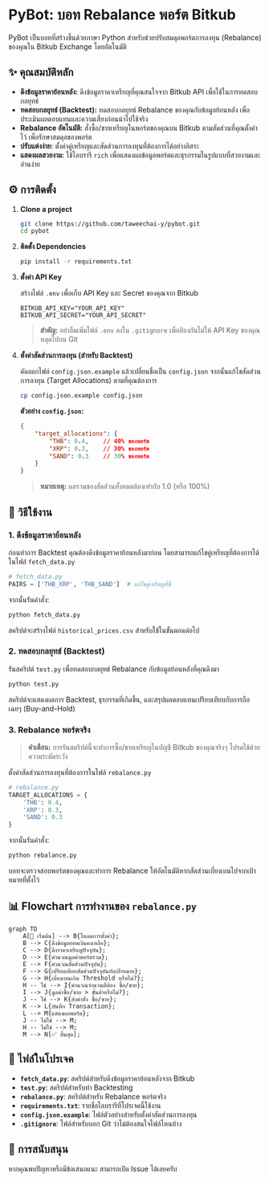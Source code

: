 # PyBot: บอท Rebalance พอร์ต Bitkub

PyBot เป็นบอทที่สร้างขึ้นด้วยภาษา Python สำหรับช่วยปรับสมดุลพอร์ตการลงทุน (Rebalance) ของคุณใน Bitkub Exchange โดยอัตโนมัติ

## ✨ คุณสมบัติหลัก

- **ดึงข้อมูลราคาย้อนหลัง:** ดึงข้อมูลราคาเหรียญที่คุณสนใจจาก Bitkub API เพื่อใช้ในการทดสอบกลยุทธ์
- **ทดสอบกลยุทธ์ (Backtest):** ทดสอบกลยุทธ์ Rebalance ของคุณกับข้อมูลย้อนหลัง เพื่อประเมินผลตอบแทนและความเสี่ยงก่อนนำไปใช้จริง
- **Rebalance อัตโนมัติ:** สั่งซื้อ/ขายเหรียญในพอร์ตของคุณบน Bitkub ตามสัดส่วนที่คุณตั้งค่าไว้ เพื่อรักษาสมดุลของพอร์ต
- **ปรับแต่งง่าย:** ตั้งค่าคู่เหรียญและสัดส่วนการลงทุนที่ต้องการได้อย่างอิสระ
- **แสดงผลสวยงาม:** ใช้ไลบรารี `rich` เพื่อแสดงผลข้อมูลพอร์ตและธุรกรรมในรูปแบบที่สวยงามและอ่านง่าย

## ⚙️ การติดตั้ง

1. **Clone a project**

   ```bash
   git clone https://github.com/taweechai-y/pybot.git
   cd pybot
   ```

2. **ติดตั้ง Dependencies**

   ```bash
   pip install -r requirements.txt
   ```

3. **ตั้งค่า API Key**

   สร้างไฟล์ `.env` เพื่อเก็บ API Key และ Secret ของคุณจาก Bitkub

   ```
   BITKUB_API_KEY="YOUR_API_KEY"
   BITKUB_API_SECRET="YOUR_API_SECRET"
   ```

   > **สำคัญ:** อย่าลืมเพิ่มไฟล์ `.env` ลงใน `.gitignore` เพื่อป้องกันไม่ให้ API Key ของคุณหลุดไปบน Git

4. **ตั้งค่าสัดส่วนการลงทุน (สำหรับ Backtest)**

   คัดลอกไฟล์ `config.json.example` แล้วเปลี่ยนชื่อเป็น `config.json` จากนั้นแก้ไขสัดส่วนการลงทุน (Target Allocations) ตามที่คุณต้องการ

   ```bash
   cp config.json.example config.json
   ```

   **ตัวอย่าง `config.json`:**

   ```json
   {
       "target_allocations": {
           "THB": 0.4,    // 40% ของพอร์ต
           "XRP": 0.3,    // 30% ของพอร์ต
           "SAND": 0.3    // 30% ของพอร์ต
       }
   }
   ```

   > **หมายเหตุ:** ผลรวมของสัดส่วนทั้งหมดต้องเท่ากับ 1.0 (หรือ 100%)

## 🚀 วิธีใช้งาน

### 1. ดึงข้อมูลราคาย้อนหลัง

   ก่อนทำการ Backtest คุณต้องดึงข้อมูลราคาย้อนหลังมาก่อน โดยสามารถแก้ไขคู่เหรียญที่ต้องการได้ในไฟล์ `fetch_data.py`

   ```python
   # fetch_data.py
   PAIRS = ['THB_XRP', 'THB_SAND']  # แก้ไขคู่เหรียญที่นี่
   ```

   จากนั้นรันคำสั่ง:

   ```bash
   python fetch_data.py
   ```

   สคริปต์จะสร้างไฟล์ `historical_prices.csv` สำหรับใช้ในขั้นตอนต่อไป

### 2. ทดสอบกลยุทธ์ (Backtest)

   รันสคริปต์ `test.py` เพื่อทดสอบกลยุทธ์ Rebalance กับข้อมูลย้อนหลังที่คุณดึงมา

   ```bash
   python test.py
   ```

   สคริปต์จะแสดงผลการ Backtest, ธุรกรรมที่เกิดขึ้น, และสรุปผลตอบแทนเปรียบเทียบกับการถือเฉยๆ (Buy-and-Hold)

### 3. Rebalance พอร์ตจริง

   > **คำเตือน:** การรันสคริปต์นี้จะทำการซื้อ/ขายเหรียญในบัญชี Bitkub ของคุณจริงๆ โปรดใช้ด้วยความระมัดระวัง

   ตั้งค่าสัดส่วนการลงทุนที่ต้องการในไฟล์ `rebalance.py`

   ```python
   # rebalance.py
   TARGET_ALLOCATIONS = {
       'THB': 0.4,
       'XRP': 0.3,
       'SAND': 0.3
   }
   ```

   จากนั้นรันคำสั่ง:

   ```bash
   python rebalance.py
   ```

   บอทจะตรวจสอบพอร์ตของคุณและทำการ Rebalance ให้อัตโนมัติหากสัดส่วนเบี่ยงเบนไปจากเป้าหมายที่ตั้งไว้

## 📊 Flowchart การทำงานของ `rebalance.py`

```mermaid
graph TD
    A[🚀 เริ่มต้น] --> B{โหลดการตั้งค่า};
    B --> C{ดึงข้อมูลยอดเงินคงเหลือ};
    C --> D{ดึงราคาเหรียญปัจจุบัน};
    D --> E{คำนวณมูลค่าพอร์ตรวม};
    E --> F{คำนวณสัดส่วนปัจจุบัน};
    F --> G{เปรียบเทียบสัดส่วนปัจจุบันกับเป้าหมาย};
    G --> H{เบี่ยงเบนเกิน Threshold หรือไม่?};
    H -- ใช่ --> I{คำนวณจำนวนที่ต้อง ซื้อ/ขาย};
    I --> J{มูลค่าซื้อ/ขาย > ขั้นต่ำหรือไม่?};
    J -- ใช่ --> K{ส่งคำสั่ง ซื้อ/ขาย};
    K --> L{บันทึก Transaction};
    L --> M{แสดงผลพอร์ต};
    J -- ไม่ใช่ --> M;
    H -- ไม่ใช่ --> M;
    M --> N[✅ สิ้นสุด];
```

## 📄 ไฟล์ในโปรเจค

- **`fetch_data.py`**: สคริปต์สำหรับดึงข้อมูลราคาย้อนหลังจาก Bitkub
- **`test.py`**: สคริปต์สำหรับทำ Backtesting
- **`rebalance.py`**: สคริปต์สำหรับ Rebalance พอร์ตจริง
- **`requirements.txt`**: รายชื่อไลบรารีที่โปรเจคนี้ใช้งาน
- **`config.json.example`**: ไฟล์ตัวอย่างสำหรับตั้งค่าสัดส่วนการลงทุน
- **`.gitignore`**: ไฟล์สำหรับบอก Git ว่าไม่ต้องสนใจไฟล์ไหนบ้าง

## 🤝 การสนับสนุน

หากคุณพบปัญหาหรือมีข้อเสนอแนะ สามารถเปิด Issue ได้เลยครับ
